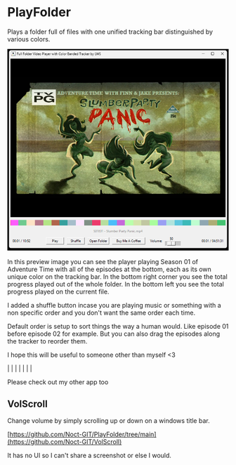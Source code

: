 # PlayFolder
Plays a folder full of files with one unified tracking bar distinguished by various colors.

![Screenshot](screenshot.png)

In this preview image you can see the player playing Season 01 of Adventure Time with all of the episodes at the bottom, each as its own unique color on the tracking bar. In the bottom right corner you see the total progress played out of the whole folder. In the bottom left you see the total progress played on the current file.

I added a shuffle button incase you are playing music or something with a non specific order and you don't want the same order each time.

Default order is setup to sort things the way a human would. Like episode 01 before episode 02 for example. But you can also drag the episodes along the tracker to reorder them.

I hope this will be useful to someone other than myself <3





|
|
|
|
|
|
|

Please check out my other app too

## VolScroll
Change volume by simply scrolling up or down on a windows title bar.

[https://github.com/Noct-GIT/PlayFolder/tree/main](https://github.com/Noct-GIT/VolScroll)

It has no UI so I can't share a screenshot or else I would.
